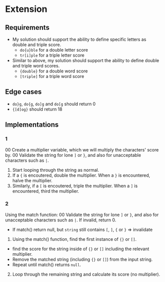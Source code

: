 # Extension

## Requirements
- My solution should support the ability to define specific letters as double and triple score.
  - `do{u}ble` for a double letter score
  - `tr[i]ple` for a triple letter score
- Similar to above, my solution should support the ability to define double and triple word scores.
  - `{double}` for a double word score
  - `[triple]` for a triple word score
    
## Edge cases
- `do}g`, `do{g`, `do]g` and `do[g`    should return 0
- `{[d]og}` should return 18 

## Implementations
### 1
00 Create a multiplier variable, which we will multiply the characters' score by.
00 Validate the string for lone `]` or `}`, and also for unacceptable characters such as `|`.
1. Start looping through the string as normal.
2. If a `{` is encoutered, double the multiplier. When a `}` is encountered, halve the multiplier.
3. Similarly, if a `[` is encoutered, triple the multiplier. When a `]` is encountered, third the multiplier.

### 2
Using the match function:
00 Validate the string for lone `]` or `}`, and also for unacceptable characters such as `|`. If invalid, return 0.
  - If match() return null, but `string` still contains `[`, `]`, `{` or `}` => invalidate
1. Using the match() function, find the first instance of `{}` or `[]`.
  - find the score for the string inside of `{}` or `[]` including the relevant multiplier.
  - Remove the matched string (including `{}` or `[]`) from the input string.
  - Repeat until match() returns `null`.
2. Loop through the remaining string and calculate its score (no multiplier).


